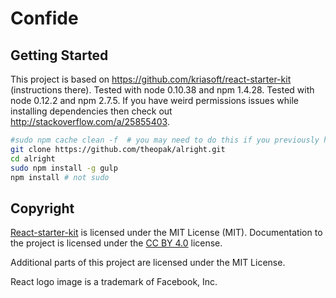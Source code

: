 # Confide


## Getting Started

This project is based on https://github.com/kriasoft/react-starter-kit (instructions there). Tested with node 0.10.38 and npm 1.4.28. Tested with node 0.12.2 and npm 2.7.5. If you have weird permissions issues while installing dependencies then check out http://stackoverflow.com/a/25855403.

```sh
#sudo npm cache clean -f  # you may need to do this if you previously had errors
git clone https://github.com/theopak/alright.git
cd alright
sudo npm install -g gulp
npm install # not sudo
```


## Copyright

[React-starter-kit](https://github.com/kriasoft/react-starter-kit) is licensed under the MIT License (MIT). Documentation to the project is licensed under the
[CC BY 4.0](http://creativecommons.org/licenses/by/4.0/) license.

Additional parts of this project are licensed under the MIT License.

React logo image is a trademark of Facebook, Inc.
